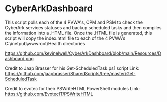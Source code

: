 # CyberArkDashboard

This script polls each of the 4 PVWA's, CPM and PSM to check the CyberArk services statuses and backup scheduled tasks and
then compiles the information into a .HTML file. Once the .HTML file is generated, this script will copy the index.html file 
to each of the 4 PVWA's C:\inetpub\wwwroot\Health directories

https://github.com/kevinelwell/CyberArkDashboard/blob/main/Resources/Dashboard.png

Credit to Jaap Brasser for his Get-ScheduledTask.ps1 script
Link: https://github.com/jaapbrasser/SharedScripts/tree/master/Get-ScheduledTask

Credit to evotec for their PSWriteHTML PowerShell modules
Link: https://github.com/EvotecIT/PSWriteHTML
